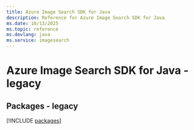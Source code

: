 ```yaml
---
title: Azure Image Search SDK for Java
description: Reference for Azure Image Search SDK for Java
ms.date: 10/13/2025
ms.topic: reference
ms.devlang: java
ms.service: imagesearch
---
```

# Azure Image Search SDK for Java - legacy
## Packages - legacy
[!INCLUDE [packages](image-search-index.md)]